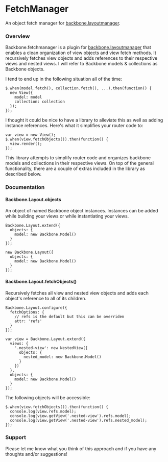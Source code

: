 FetchManager
=====================

An object fetch manager for [backbone.layoutmanager](https://github.com/tbranyen/backbone.layoutmanager).

### Overview

Backbone.fetchmanager is a plugin for [backbone.layoutmanager](https://github.com/tbranyen/backbone.layoutmanager) that enables a clean organization of view objects and view fetch methods. It recursively fetches view objects and adds references to their respective views and nested views. I will refer to Backbone models &amp; collections as Backbone objects.

I tend to end up in the following situation all of the time:

```
$.when(model.fetch(), collection.fetch(), ...).then(function() {
  new View({
    model: model
    collection: collection
  });
});
```
I thought it could be nice to have a library to alleviate this as well as adding instance references. Here's what it simplifies your router code to:
```
var view = new View();
$.when(view.fetchObjects()).then(function() { 
  view.render();
});
```
This library attempts to simplify router code and organizes backbone models and collections in their respective views. On top of the general functionality, there are a couple of extras included in the library as described below.

### Documentation

#### Backbone.Layout.objects
An object of named Backbone object instances. Instances can be added while building your views or while instantiating your views.

```
Backbone.Layout.extend({
  objects: {
    model: new Backbone.Model()
  }
});

new Backbone.Layout({
  objects: {
    model: new Backbone.Model()
  }
});
```

#### Backbone.Layout.fetchObjects()
Recursively fetches all view and nested view objects and adds each object's reference to all of its children.

```
Backbone.Layout.configure({
  fetchOptions: {
    // refs is the default but this can be overriden
    attr: 'refs'
  }  
});

var view = Backbone.Layout.extend({
  views: {
    '.nested-view': new NestedView({
      objects: {
        nested_model: new Backbone.Model()
      }
    })
  },
  objects: {
    model: new Backbone.Model()
  }
});
```
The following objects will be accessible:
```
$.when(view.fetchObjects()).then(function() {
  console.log(view.refs.model);
  console.log(view.getView('.nested-view').refs.model);
  console.log(view.getView('.nested-view').refs.nested_model);
});
```

### Support
Please let me know what you think of this approach and if you have any thoughts and/or suggestions!
